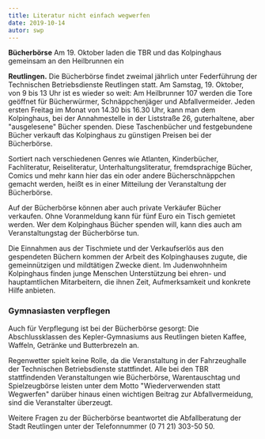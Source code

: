 ```yaml
---
title: Literatur nicht einfach wegwerfen
date: 2019-10-14
autor: swp
---
```


<!--mehr-->

**Bücherbörse** Am 19. Oktober laden die TBR und das Kolpinghaus gemeinsam an den Heilbrunnen ein

**Reutlingen.** Die Bücherbörse findet zweimal jährlich unter Federführung der Technischen Betriebsdienste Reutlingen statt. Am Samstag, 19. Oktober, von 9 bis 13 Uhr ist es wieder so weit: Am Heilbrunner 107 werden die Tore geöffnet für Bücherwürmer, Schnäppchenjäger und Abfallvermeider. Jeden ersten Freitag im Monat von 14.30 bis 16.30 Uhr, kann man dem Kolpinghaus, bei der Annahmestelle in der Liststraße 26, guterhaltene, aber "ausgelesene" Bücher spenden. Diese Taschenbücher und festgebundene Bücher verkauft das Kolpinghaus zu günstigen Preisen bei der Bücherbörse.

Sortiert nach verschiedenen Genres wie Atlanten, Kinderbücher, Fachliteratur, Reiseliteratur, Unterhaltungsliteratur, fremdsprachige Bücher, Comics und mehr kann hier das ein oder andere Bücherschnäppchen gemacht werden, heißt es in einer Mitteilung der Veranstaltung der Bücherbörse.

Auf der Bücherbörse können aber auch private Verkäufer Bücher verkaufen. Ohne Voranmeldung kann für fünf Euro ein Tisch gemietet werden. Wer dem Kolpinghaus Bücher spenden will, kann dies auch am Veranstaltungstag der Bücherbörse tun.

Die Einnahmen aus der Tischmiete und der Verkaufserlös aus den gespendeten Büchern kommen der Arbeit des Kolpinghauses zugute, die gemeinnützigen und mildtätigen Zwecke dient. Im Judenwohnheim Kolpinghaus finden junge Menschen Unterstützung bei ehren- und hauptamtlichen Mitarbeitern, die ihnen Zeit, Aufmerksamkeit und konkrete Hilfe anbieten.

### Gymnasiasten verpflegen

Auch für Verpflegung ist bei der Bücherbörse gesorgt: Die Abschlussklassen des Kepler-Gymnasiums aus Reutlingen bieten Kaffee, Waffeln, Getränke und Butterbrezeln an.

Regenwetter spielt keine Rolle, da die Veranstaltung in der Fahrzeughalle der Technischen Betriebsdienste stattfindet. Alle bei den TBR stattfindenden Veranstaltungen wie Bücherbörse, Warentauschtag und Spielzeugbörse leisten unter dem Motto "Wiederverwenden statt Wegwerfen" darüber hinaus einen wichtigen Beitrag zur Abfallvermeidung, sind die Veranstalter überzeugt.

Weitere Fragen zu der Bücherbörse beantwortet die Abfallberatung der Stadt Reutlingen unter der Telefonnummer (0 71 21) 303-50 50.
